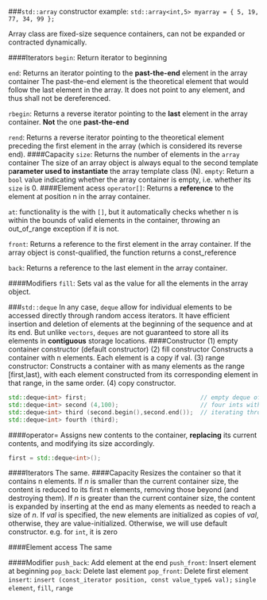 ###`std::array` 
constructor example: `std::array<int,5> myarray = { 5, 19, 77, 34, 99 };`

Array class are fixed-size sequence containers, can not be expanded or contracted dynamically.

####Iterators
`begin`: Return iterator to beginning

`end`: Returns an iterator pointing to the **past-the-end** element in the array container
        The past-the-end element is the theoretical element that would follow the last element in the array. 
        It does not point to any element, and thus shall not be dereferenced.

`rbegin`: Returns a reverse iterator pointing to the **last** element in the array container. **Not** the one **past-the-end** 

`rend`: Returns a reverse iterator pointing to the theoretical element preceding the first element in the array (which is considered its reverse end).
####Capacity
`size`: Returns the number of elements in the `array` container
The size of an array object is always equal to the second template p**arameter used to instantiate** the array template class (N).
`empty`: Return a `bool` value indicating whether the array container is empty, i.e. whether its `size` is 0.
####Element acess
`operator[]`: Returns a **reference** to the element at position n in the array container.

`at`: functionality is the with `[]`, but it automatically checks whether n is within the bounds of valid elements in the container, throwing an out_of_range exception if it is not.

`front`: Returns a reference to the first element in the array container. 
        If the array object is const-qualified, the function returns a const_reference

`back`: Returns a reference to the last element in the array container.

####Modifiers
`fill`: Sets val as the value for all the elements in the array object.

###`std::deque`
In any case, `deque` allow for individual elements to be accessed directly through random access iterators. It have efficient insertion and deletion of elements at the beginning of the sequence and at its end. 
But unlike `vectors`, `deques` are not guaranteed to store all its elements in **contiguous** storage locations.
####Constructor
(1) empty container constructor (default constructor)
(2) fill constructor Constructs a container with n elements. Each element is a copy if val.
(3) range constructor: Constructs a container with as many elements as the range [first,last), with each element constructed from its corresponding element in that range, in the same order.
(4) copy constructor.
```C++
std::deque<int> first;                                // empty deque of ints
std::deque<int> second (4,100);                       // four ints with value 100
std::deque<int> third (second.begin(),second.end());  // iterating through second
std::deque<int> fourth (third); 
```
####operator=
Assigns new contents to the container, **replacing** its current contents, and modifying its size accordingly.
```C++
first = std::deque<int>();
```
####Iterators
The same.
####Capacity
Resizes the container so that it contains n elements.
If *n* is smaller than the current container size, the content is reduced to its first n elements, removing those beyond (and destroying them).
If *n* is greater than the current container size, the content is expanded by inserting at the end as many elements as needed to reach a size of *n*. If *val* is specified, the new elements are initialized as copies of *val*, otherwise, they are value-initialized. Otherwise, we will use default constructor. e.g. for `int`, it is zero

####Element access
The same

####Modifier
`push_back`: Add element at the end
`push_front`: Insert element at beginning
`pop_back`: Delete last element
`pop_front`: Delete first element
`insert`: `insert (const_iterator position, const value_type& val);` `single element`, `fill`, `range`